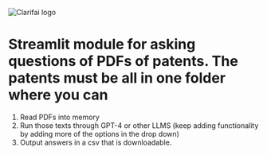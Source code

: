 ![Clarifai logo](https://www.clarifai.com/hs-fs/hubfs/logo/Clarifai/clarifai-740x150.png?width=240)

# Streamlit module for asking questions of PDFs of patents. The patents must be all in one folder where you can 

1. Read PDFs into memory
2. Run those texts through GPT-4 or other LLMS (keep adding functionality by adding more of the options in the drop down)
3. Output answers in a csv that is downloadable. 
